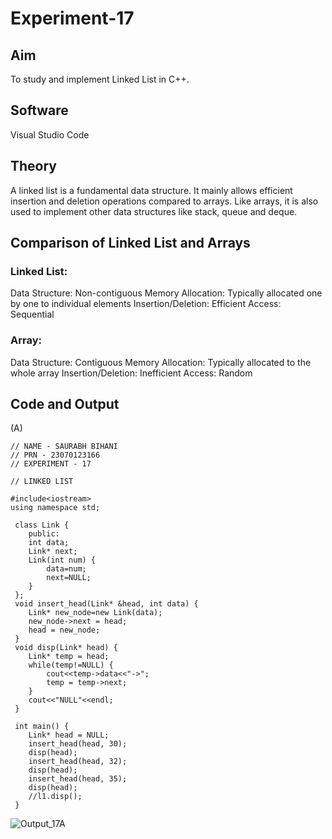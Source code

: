 # Experiment-17
## Aim
To study and implement Linked List in C++.

## Software
Visual Studio Code

## Theory
A linked list is a fundamental data structure. It mainly allows efficient insertion and deletion operations compared to arrays. Like arrays, it is also used to implement other data structures like stack, queue and deque.

## Comparison of Linked List and Arrays

### Linked List:
Data Structure: Non-contiguous
Memory Allocation: Typically allocated one by one to individual elements
Insertion/Deletion: Efficient
Access: Sequential
### Array:
Data Structure: Contiguous
Memory Allocation: Typically allocated to the whole array
Insertion/Deletion: Inefficient
Access: Random
## Code and Output
(A)
```
// NAME - SAURABH BIHANI
// PRN - 23070123166 
// EXPERIMENT - 17 

// LINKED LIST 

#include<iostream>
using namespace std; 
 
 class Link {
    public:
    int data;
    Link* next;
    Link(int num) {
        data=num;
        next=NULL;
    }
 };
 void insert_head(Link* &head, int data) {
    Link* new_node=new Link(data);
    new_node->next = head; 
    head = new_node;
 }
 void disp(Link* head) {
    Link* temp = head;
    while(temp!=NULL) { 
        cout<<temp->data<<"->";
        temp = temp->next;
    } 
    cout<<"NULL"<<endl;
 }

 int main() {
    Link* head = NULL;
    insert_head(head, 30);
    disp(head);
    insert_head(head, 32);
    disp(head);
    insert_head(head, 35);
    disp(head);
    //l1.disp(); 
 }
```
![Output_17A](https://github.com/user-attachments/assets/a137ffb5-d54a-4d3c-aa01-431c7570a883)
